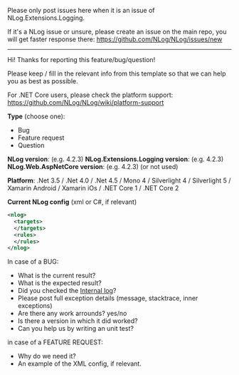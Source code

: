 Please only post issues here when it is an issue of NLog.Extensions.Logging. 

If it's a NLog issue or unsure, please create an issue on the main repo, you will get faster response there:
https://github.com/NLog/NLog/issues/new

-----


Hi! Thanks for reporting this feature/bug/question! 

Please keep / fill in the relevant info from this template so that we can help you as best as possible.

For .NET Core users, please check the platform support: https://github.com/NLog/NLog/wiki/platform-support

**Type** (choose one):

- Bug
- Feature request
- Question


**NLog version**: (e.g. 4.2.3)
**NLog.Extensions.Logging version**: (e.g. 4.2.3)
**NLog.Web.AspNetCore version**: (e.g. 4.2.3) (or not used)

**Platform**: .Net 3.5 / .Net 4.0 / .Net 4.5 / Mono 4 / Silverlight 4 / Silverlight 5 / Xamarin Android / Xamarin iOs / .NET Core 1 / .NET Core 2

**Current NLog config** (xml or C#, if relevant)

```xml
<nlog>
  <targets>
  </targets>
  <rules>
  </rules>
</nlog>

```

In case of a BUG:

- What is the current result?
- What is the expected result?
- Did you checked the [Internal log](https://github.com/NLog/NLog/wiki/Internal-Logging)?
- Please post full exception details (message, stacktrace, inner exceptions)
- Are there any work arrounds? yes/no
- Is there a version in which it did worked? 
- Can you help us by writing an unit test?


in case of a FEATURE REQUEST:
 
 - Why do we need it?
 - An example of the XML config, if relevant. 


